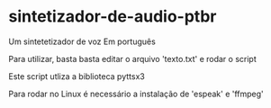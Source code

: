 # sintetizador-de-audio-ptbr

Um sintetetizador de voz Em português

Para utilizar, basta basta editar o arquivo 'texto.txt' e rodar o script

Este script utliza a biblioteca pyttsx3

Para rodar no Linux é necessário a instalação de 'espeak' e 'ffmpeg'
